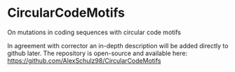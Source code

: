 # CircularCodeMotifs
On mutations in coding sequences with circular code motifs

In agreement with corrector an in-depth description will be added directly to github later. The repository is open-source and available here:
https://github.com/AlexSchulz98/CircularCodeMotifs

